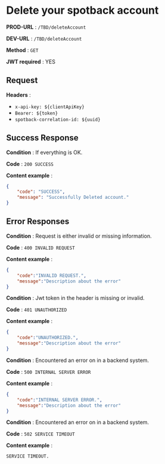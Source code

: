 # Delete your spotback account

**PROD-URL** : `/TBD/deleteAccount`

**DEV-URL** : `/TBD/deleteAccount`

**Method** : `GET`

**JWT required** : YES

## Request

**Headers** :

* `x-api-key: ${clientApiKey}`
* `Bearer: ${token}`
* `spotback-correlation-id: ${uuid}`

## Success Response

**Condition** : If everything is OK.

**Code** : `200 SUCCESS`

**Content example** :

```json
{
    "code": "SUCCESS",
    "message": "Successfully Deleted account."
}
```

## Error Responses

**Condition** : Request is either invalid or missing information.

**Code** : `400 INVALID REQUEST`

**Content example** :

```json
{
    "code":"INVALID REQUEST.",
    "message":"Description about the error"
}
```

**Condition** : Jwt token in the header is missing or invalid.

**Code** : `401 UNAUTHORIZED`

**Content example** :

```json
{
    "code":"UNAUTHORIZED.",
    "message":"Description about the error"
}
```

**Condition** : Encountered an error on in a backend system.

**Code** : `500 INTERNAL SERVER ERROR`

**Content example** :

```json
{
    "code":"INTERNAL SERVER ERROR.",
    "message":"Description about the error"
}
```

**Condition** : Encountered an error on in a backend system.

**Code** : `502 SERVICE TIMEOUT`

**Content example** :

```SERVICE TIMEOUT.```
